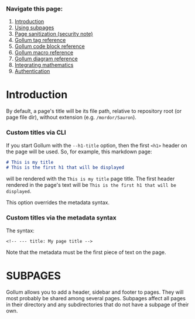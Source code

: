 ### Navigate this page:
1. [Introduction](#intro)
1. [Using subpages](#subpages)
1. [Page sanitization (security note)](#page-sanitization)
1. [Gollum tag reference](#tags)
1. [Gollum code block reference](#code-blocks)
1. [Gollum macro reference](#macros)
1. [Gollum diagram reference](#diagrams)
1. [Integrating mathematics](#mathematics)
1. [Authentication](#authentication)

# Introduction

By default, a page's title will be its file path, relative to repository root (or page file dir), without extension (e.g. `/mordor/Sauron`).

### Custom titles via CLI

If you start Gollum with the `--h1-title` option, then the first `<h1>` header on the page will be used. So, for example, this markdown page:

```markdown
# This is my title
# This is the first h1 that will be displayed
```

will be rendered with the `This is my title` page title. The first header rendered in the page's text will be `This is the first h1 that will be displayed`.

This option overrides the metadata syntax.

### Custom titles via the metadata syntax

The syntax:
```
<!-- --- title: My page title -->
```

Note that the metadata must be the first piece of text on the page.

# SUBPAGES

Gollum allows you to add a header, sidebar and footer to pages. They will most probably be shared among several pages. Subpages affect all pages in their directory and any subdirectories that do not have a subpage of their own.



